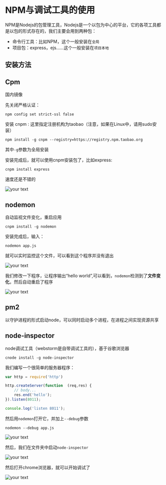 # NPM与调试工具的使用

NPM是Nodejs的包管理工具，Nodejs是一个以包为中心的平台，它的各项工具都是以包的形式存在的，我们主要会用到两种包：

- 命令行工具：比如NPM，这个一般安装在`全局`
- 项目包：express，ejs……这个一般安装在`项目本地`

## 安装方法

## Cpm

国内镜像

先关闭严格认证：

```
npm config set strict-ssl false
```

安装 cnpm : 这里指定注册机构为taobao（注意，如果在Linux中，请用sudo安装）

```
npm install -g cnpm --registry=https://registry.npm.taobao.org
```

其中`-g`参数为全局安装



安装完成后，就可以使用cnpm安装包了，比如express:

```
cnpm install express
```

速度还是不错的

![your text](http://o7bk1ffzo.bkt.clouddn.com/1477826530007)

## nodemon

自动监视文件变化，重启应用

```
cnpm install -g nodemon
```

安装完成后，输入：

```
nodemon app.js
```

就可以实时监控这个文件，可以看到这个程序并没有退出

![your text](http://o7bk1ffzo.bkt.clouddn.com/1477826745808)



我们修改一下程序，让程序输出“hello world”,可以看到，`nodemon`检测到了**文件变化**，然后自动重启了程序



![your text](http://o7bk1ffzo.bkt.clouddn.com/1477826840758)

## pm2

以守护进程的形式启动node，可以同时启动多个进程，在进程之间实现资源共享

## node-inspector

node调试工具（webstorm是自带调试工具的），基于谷歌浏览器

```
cnode install -g node-inspector
```

我们编写一个很简单的服务器程序：

```javascript
var http = require('http')

http.createServer(function  (req,res) {
	// body... 
	res.end('hello');
}).listen(8011);

console.log('listen 8011');
```

然后用`nodemon`打开它，并加上`--debug`参数

```
nodemon --debug app.js
```

![your text](http://o7bk1ffzo.bkt.clouddn.com/1477827327079)

然后，我们在文件夹中启动`node-inspector`

![your text](http://o7bk1ffzo.bkt.clouddn.com/1477827373846)



然后打开chrome浏览器，就可以开始调试了



![your text](http://o7bk1ffzo.bkt.clouddn.com/1477827522563)